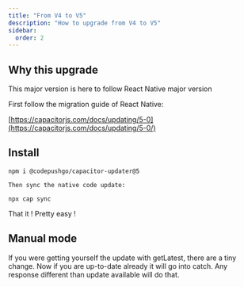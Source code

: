 ```yaml
---
title: "From V4 to V5"
description: "How to upgrade from V4 to V5"
sidebar:
  order: 2
---
```


## Why this upgrade

This major version is here to follow React Native major version

First follow the migration guide of React Native:

[https://capacitorjs.com/docs/updating/5-0](https://capacitorjs.com/docs/updating/5-0/)

## Install

`npm i @codepushgo/capacitor-updater@5`

`Then sync the native code update:`

`npx cap sync`

That it ! Pretty easy !

## Manual mode

If you were getting yourself the update with getLatest, there are a tiny change.
Now if you are up-to-date already it will go into catch.
Any response different than update available will do that.
